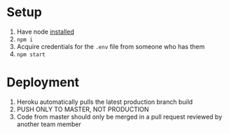 # Setup
1. Have node [installed](https://nodejs.org/en/download/)
2. `npm i`
3. Acquire credentials for the `.env` file from someone who has them
4. `npm start`

# Deployment
1. Heroku automatically pulls the latest production branch build
2. PUSH ONLY TO MASTER, NOT PRODUCTION
3. Code from master should only be merged in a pull request reviewed by another team member
